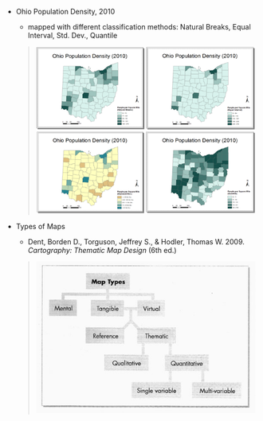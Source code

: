 * Ohio Population Density, 2010

  * mapped with different classification methods: Natural Breaks, Equal Interval, Std. Dev., Quantile

  > ![](/ThematicMapping-Viz.md/OHpopDensity.png)

* Types of Maps

  * Dent, Borden D., Torguson, Jeffrey S., & Hodler, Thomas W. 2009. _Cartography: Thematic Map Design_ \(6th ed.\)

  > ![](/ThematicMapping-Viz.md/MapTypes.jpg)



